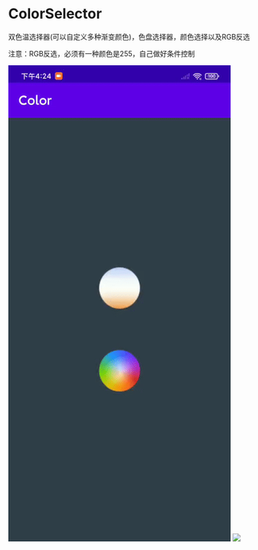 # ColorSelector
双色温选择器(可以自定义多种渐变颜色)，色盘选择器，颜色选择以及RGB反选

注意：RGB反选，必须有一种颜色是255，自己做好条件控制

![](https://github.com/732275239/ColorSelector/blob/c26b3878907b74661595e2418fabc9f45e12df6b/app/libs/1.gif)
![](https://github.com/732275239/ColorSelector/blob/c26b3878907b74661595e2418fabc9f45e12df6b/app/libs/2.gif)
